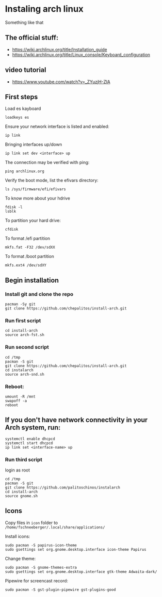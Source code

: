 # Instaling arch linux
Something like that

## The official stuff:
- https://wiki.archlinux.org/title/Installation_guide
- https://wiki.archlinux.org/title/Linux_console/Keyboard_configuration

## video tutorial
- https://www.youtube.com/watch?v=_ZYuzjH-ZIA

## First steps
Load es kayboard
```
loadkeys es
```

Ensure your network interface is listed and enabled:
```
ip link
```
Bringing interfaces up/down
```
ip link set dev <interface> up
```

The connection may be verified with ping:
```
ping archlinux.org
```

Verify the boot mode, list the efivars directory:
```
ls /sys/firmware/efi/efivars
```

To know more about your hdrive
```
fdisk -l
lsblk
```

To partition your hard drive:
```
cfdisk
```

To format /efi partition
```
mkfs.fat -F32 /dev/sdXX
```

To format /boot partition
```
mkfs.ext4 /dev/sdXY
```
## Begin installation

### Install git and clone the repo
```
pacman -Sy git
git clone https://github.com/chepalitos/install-arch.git
```

### Run first script
```
cd install-arch
source arch-fst.sh
```

### Run second script
```
cd /tmp
pacman -S git
git clone https://github.com/chepalitos/install-arch.git
cd instalarch
source arch-snd.sh
```

### Reboot:
```
umount -R /mnt
swapoff -a
reboot
```

## If you don't have network connectivity in your Arch system, run:
```
systemctl enable dhcpcd
systemctl start dhcpcd
ip link set <interface-name> up
```

### Run third script
login as root
```
cd /tmp
pacman -S git
git clone https://github.com/palitoschinos/instalarch
cd install-arch
source gnome.sh
```

## Icons
Copy files in `icon` folder to `/home/fschneeberger/.local/share/applications/`

Install icons:
```
sudo pacman -S papirus-icon-theme
sudo gsettings set org.gnome.desktop.interface icon-theme Papirus
```

Change theme:
```
sudo pacman -S gnome-themes-extra
sudo gsettings set org.gnome.desktop.interface gtk-theme Adwaita-dark/
```

Pipewire for screencast record:
```
sudo pacman -S gst-plugin-pipewire gst-plugins-good
```

